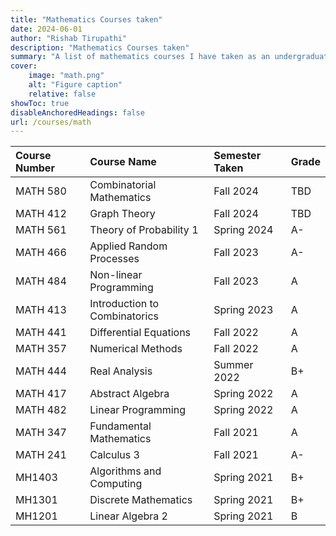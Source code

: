 ```yaml
---
title: "Mathematics Courses taken"
date: 2024-06-01
author: "Rishab Tirupathi"
description: "Mathematics Courses taken" 
summary: "A list of mathematics courses I have taken as an undergraduate and graduate student." 
cover:
    image: "math.png"
    alt: "Figure caption"
    relative: false
showToc: true
disableAnchoredHeadings: false
url: /courses/math
---
```

| Course Number | Course Name | Semester Taken | Grade |
| :-------------| :----------| :-------------| :--------|
| MATH 580      | Combinatorial Mathematics| Fall 2024| TBD |
| MATH 412      | Graph Theory| Fall 2024| TBD |
| MATH 561      | Theory of Probability 1| Spring 2024| A- |
| MATH 466      | Applied Random Processes| Fall 2023| A- |
| MATH 484      | Non-linear Programming | Fall 2023| A|
| MATH 413      | Introduction to Combinatorics| Spring 2023| A|
| MATH 441      | Differential Equations| Fall 2022| A|
| MATH 357      | Numerical Methods| Fall 2022| A|
| MATH 444      | Real Analysis| Summer 2022| B+|
| MATH 417      | Abstract Algebra| Spring 2022|A|
| MATH 482      | Linear Programming | Spring 2022| A|
| MATH 347      | Fundamental Mathematics | Fall 2021| A|
| MATH 241      | Calculus 3 | Fall 2021| A-|
| MH1403        | Algorithms and Computing| Spring 2021| B+|
| MH1301        | Discrete Mathematics| Spring 2021| B+|
| MH1201        | Linear Algebra 2| Spring 2021| B|
